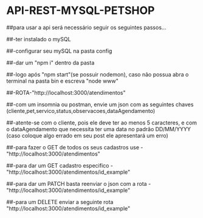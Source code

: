 # API-REST-MYSQL-PETSHOP

##para usar a api será necessário seguir os seguintes passos...

##-ter instalado o mySQL


##-configurar seu mySQL na pasta config


##-dar um "npm i" dentro da pasta


##-logo após "npm start"(se possuir nodemon), caso não possua abra o terminal na pasta bin e escreva "node www"

##-ROTA-"http://localhost:3000/atendimentos"

##-com um insomnia ou postman, envie um json com as seguintes chaves (cliente,pet,servico,status,observacoes,dataAgendamento)


##-atente-se com o cliente, pois ele deve ter ao menos 5 caracteres, e com o dataAgendamento que necessita ter uma data no padrão DD/MM/YYYY (caso coloque algo errado em seu post ele apresentará um erro)

##-para fazer o GET de todos os seus cadastros use -"http://localhost:3000/atendimentos"

##-para dar um GET cadastro especifico -"http://localhost:3000/atendimentos/id_example"

##-para dar um PATCH basta reenviar o json com a rota -"http://localhost:3000/atendimentos/id_example"

##-para um DELETE enviar a seguinte rota "http://localhost:3000/atendimentos/id_example"
